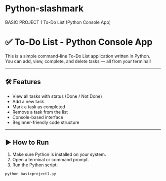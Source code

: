 # Python-slashmark
BASIC PROJECT 1
To-Do List (Python Console App)
# ✅ To-Do List - Python Console App

This is a simple command-line To-Do List application written in Python.  
You can add, view, complete, and delete tasks — all from your terminal!

---

## 🛠 Features

- View all tasks with status (Done / Not Done)
- Add a new task
- Mark a task as completed
- Remove a task from the list
- Console-based interface
- Beginner-friendly code structure

---

## ▶️ How to Run

1. Make sure Python is installed on your system.
2. Open a terminal or command prompt.
3. Run the Python script:

```bash
python basicproject1.py

